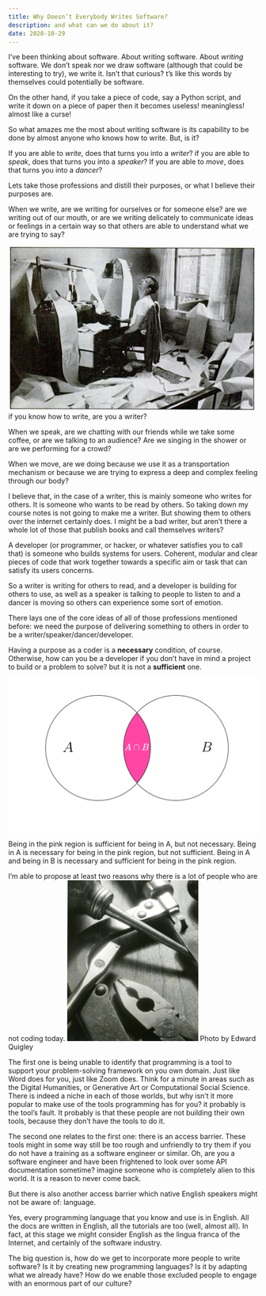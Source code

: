 ```yaml
---
title: Why Doesn’t Everybody Writes Software?
description: and what can we do about it?
date: 2020-10-29
---
```

I’ve been thinking about software. About writing software. About *writing* software. We don’t speak nor we draw software (although that could be interesting to try), we write it. Isn’t that curious? t’s like this words by themselves could potentially be software.  

On the other hand, if you take a piece of code, say a Python script, and write it down on a piece of paper then it becomes useless! meaningless! almost like a curse!  

So what amazes me the most about writing software is its capability to be done by almost anyone who knows how to write. But, is it?

If you are able to *write*, does that turns you into a *writer*? if you are able to *speak*, does that turns you into a *speaker*? If you are able to *move*, does that turns you into a *dancer*?  

Lets take those professions and distill their purposes, or what I believe their purposes are.  

When we write, are we writing for ourselves or for someone else? are we writing out of our mouth, or are we writing delicately to communicate ideas or feelings in a certain way so that others are able to understand what we are trying to say?

![Jack Kerouac](img/jack-kerouac.jpeg)
<span class="text-xs text-gray-500">if you know how to write, are you a writer?</span>

When we speak, are we chatting with our friends while we take some coffee, or are we talking to an audience? Are we singing in the shower or are we performing for a crowd?  

When we move, are we doing because we use it as a transportation mechanism or because we are trying to express a deep and complex feeling through our body?

I believe that, in the case of a writer, this is mainly someone who writes for others. It is someone who wants to be read by others. So taking down my course notes is not going to make me a writer. But showing them to others over the internet certainly does. I might be a bad writer, but aren’t there a whole lot of those that publish books and call themselves writers?  

A developer (or programmer, or hacker, or whatever satisfies you to call that) is someone who builds systems for users. Coherent, modular and clear pieces of code that work together towards a specific aim or task that can satisfy its users concerns.  

So a writer is writing for others to read, and a developer is building for others to use, as well as a speaker is talking to people to listen to and a dancer is moving so others can experience some sort of emotion.  

There lays one of the core ideas of all of those professions mentioned before: we need the purpose of delivering something to others in order to be a writer/speaker/dancer/developer.  

Having a purpose as a coder is a **necessary** condition, of course. Otherwise, how can you be a developer if you don’t have in mind a project to build or a problem to solve? but it is not a **sufficient** one. 

![A and B](img/sufficient-neccesary.png)
<span class="text-xs text-gray-500"> Being in the pink region is sufficient for being in A, but not necessary. Being in A is necessary for being in the pink region, but not sufficient. Being in A and being in B is necessary and sufficient for being in the pink region.</span>


I’m able to propose at least two reasons why there is a lot of people who are not coding today.
![tools](img/tools.png)
<span class="text-xs text-gray-500">Photo by Edward Quigley</span> 

The first one is being unable to identify that programming is a tool to support your problem-solving framework on you own domain. Just like Word does for you, just like Zoom does. Think for a minute in areas such as the Digital Humanities, or Generative Art or Computational Social Science. There is indeed a niche in each of those worlds, but why isn’t it more popular to make use of the tools programming has for you? it probably is the tool’s fault. It probably is that these people are not building their own tools, because they don’t have the tools to do it.  

The second one relates to the first one: there is an access barrier. These tools might in some way still be too rough and unfriendly to try them if you do not have a training as a software engineer or similar. Oh, are you a software engineer and have been frightened to look over some API documentation sometime? imagine someone who is completely alien to this world. It is a reason to never come back.  

But there is also another access barrier which native English speakers might not be aware of: language.  

Yes, every programming language that you know and use is in English. All the docs are written in English, all the tutorials are too (well, almost all). In fact, at this stage we might consider English as the lingua franca of the Internet, and certainly of the software industry.  

The big question is, how do we get to incorporate more people to write software?
Is it by creating new programming languages? Is it by adapting what we already have? How do we enable those excluded people to engage with an enormous part of our culture?
